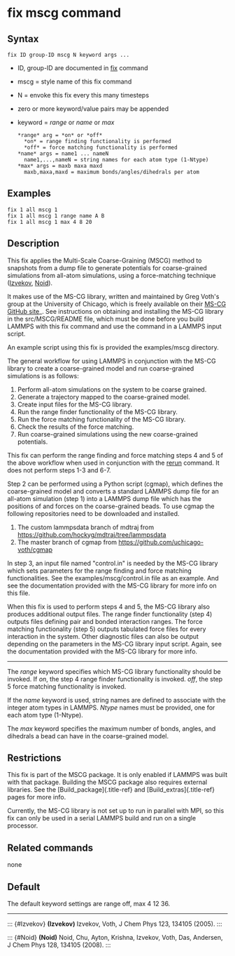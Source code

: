 # fix mscg command

## Syntax

    fix ID group-ID mscg N keyword args ...

-   ID, group-ID are documented in [fix](fix) command

-   mscg = style name of this fix command

-   N = envoke this fix every this many timesteps

-   zero or more keyword/value pairs may be appended

-   keyword = *range* or *name* or *max*

        *range* arg = *on* or *off*
          *on* = range finding functionality is performed
          *off* = force matching functionality is performed
        *name* args = name1 ... nameN
          name1,...,nameN = string names for each atom type (1-Ntype)
        *max* args = maxb maxa maxd
          maxb,maxa,maxd = maximum bonds/angles/dihedrals per atom

## Examples

``` LAMMPS
fix 1 all mscg 1
fix 1 all mscg 1 range name A B
fix 1 all mscg 1 max 4 8 20
```

## Description

This fix applies the Multi-Scale Coarse-Graining (MSCG) method to
snapshots from a dump file to generate potentials for coarse-grained
simulations from all-atom simulations, using a force-matching technique
([Izvekov](Izvekov), [Noid](Noid)).

It makes use of the MS-CG library, written and maintained by Greg
Voth\'s group at the University of Chicago, which is freely available on
their [MS-CG GitHub
site](https://github.com/uchicago-voth/MSCG-release)\_. See instructions
on obtaining and installing the MS-CG library in the src/MSCG/README
file, which must be done before you build LAMMPS with this fix command
and use the command in a LAMMPS input script.

An example script using this fix is provided the examples/mscg
directory.

The general workflow for using LAMMPS in conjunction with the MS-CG
library to create a coarse-grained model and run coarse-grained
simulations is as follows:

1.  Perform all-atom simulations on the system to be coarse grained.
2.  Generate a trajectory mapped to the coarse-grained model.
3.  Create input files for the MS-CG library.
4.  Run the range finder functionality of the MS-CG library.
5.  Run the force matching functionality of the MS-CG library.
6.  Check the results of the force matching.
7.  Run coarse-grained simulations using the new coarse-grained
    potentials.

This fix can perform the range finding and force matching steps 4 and 5
of the above workflow when used in conjunction with the [rerun](rerun)
command. It does not perform steps 1-3 and 6-7.

Step 2 can be performed using a Python script (cgmap), which defines the
coarse-grained model and converts a standard LAMMPS dump file for an
all-atom simulation (step 1) into a LAMMPS dump file which has the
positions of and forces on the coarse-grained beads. To use cgmap the
following repositories need to be downloaded and installed.

1.  The custom lammpsdata branch of mdtraj from
    <https://github.com/hockyg/mdtraj/tree/lammpsdata>
2.  The master branch of cgmap from
    <https://github.com/uchicago-voth/cgmap>

In step 3, an input file named \"control.in\" is needed by the MS-CG
library which sets parameters for the range finding and force matching
functionalities. See the examples/mscg/control.in file as an example.
And see the documentation provided with the MS-CG library for more info
on this file.

When this fix is used to perform steps 4 and 5, the MS-CG library also
produces additional output files. The range finder functionality (step
4) outputs files defining pair and bonded interaction ranges. The force
matching functionality (step 5) outputs tabulated force files for every
interaction in the system. Other diagnostic files can also be output
depending on the parameters in the MS-CG library input script. Again,
see the documentation provided with the MS-CG library for more info.

------------------------------------------------------------------------

The *range* keyword specifies which MS-CG library functionality should
be invoked. If *on*, the step 4 range finder functionality is invoked.
*off*, the step 5 force matching functionality is invoked.

If the *name* keyword is used, string names are defined to associate
with the integer atom types in LAMMPS. *Ntype* names must be provided,
one for each atom type (1-Ntype).

The *max* keyword specifies the maximum number of bonds, angles, and
dihedrals a bead can have in the coarse-grained model.

## Restrictions

This fix is part of the MSCG package. It is only enabled if LAMMPS was
built with that package. Building the MSCG package also requires
external libraries. See the [Build_package]{.title-ref} and
[Build_extras]{.title-ref} pages for more info.

Currently, the MS-CG library is not set up to run in parallel with MPI,
so this fix can only be used in a serial LAMMPS build and run on a
single processor.

## Related commands

none

## Default

The default keyword settings are range off, max 4 12 36.

------------------------------------------------------------------------

::: {#Izvekov}
**(Izvekov)** Izvekov, Voth, J Chem Phys 123, 134105 (2005).
:::

::: {#Noid}
**(Noid)** Noid, Chu, Ayton, Krishna, Izvekov, Voth, Das, Andersen, J
Chem Phys 128, 134105 (2008).
:::
